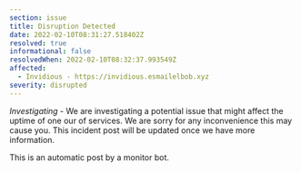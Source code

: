 ```yaml
---
section: issue
title: Disruption Detected
date: 2022-02-10T08:31:27.518402Z
resolved: true
informational: false
resolvedWhen: 2022-02-10T08:32:37.993549Z
affected:
  - Invidious - https://invidious.esmailelbob.xyz
severity: disrupted
---
```

*Investigating* - We are investigating a potential issue that might affect the uptime of one our of services. We are sorry for any inconvenience this may cause you. This incident post will be updated once we have more information.

This is an automatic post by a monitor bot.
        